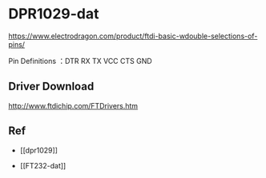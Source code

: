 
# DPR1029-dat


https://www.electrodragon.com/product/ftdi-basic-wdouble-selections-of-pins/

Pin Definitions ：DTR  RX  TX  VCC   CTS   GND 

## Driver Download 

http://www.ftdichip.com/FTDrivers.htm


## Ref 

- [[dpr1029]]

- [[FT232-dat]]